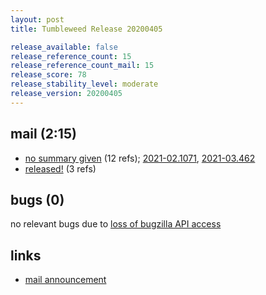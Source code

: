 ```yaml
---
layout: post
title: Tumbleweed Release 20200405

release_available: false
release_reference_count: 15
release_reference_count_mail: 15
release_score: 78
release_stability_level: moderate
release_version: 20200405
---
```


## mail (2:15)

- [no summary given](https://github.com/boombatower/tumbleweed-review/issues/10) (12 refs); [2021-02.1071](https://github.com/boombatower/tumbleweed-review/issues/10), [2021-03.462](https://github.com/boombatower/tumbleweed-review/issues/10)
- [released!](https://lists.opensuse.org/opensuse-factory/2020-04/msg00138.html) (3 refs)

## bugs (0)

<!--more-->

no relevant bugs due to [loss of bugzilla API access](https://bugzilla.opensuse.org/show_bug.cgi?id=1157722)



## links

- [mail announcement](https://github.com/boombatower/tumbleweed-review/issues/10)
